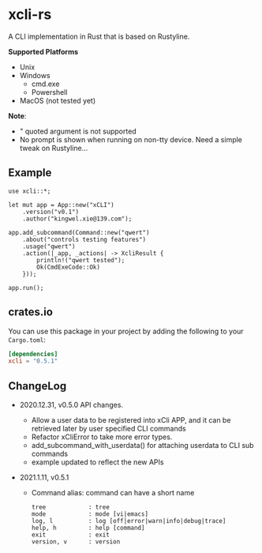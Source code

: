 # xcli-rs

A CLI implementation in Rust that is based on Rustyline.

**Supported Platforms**
* Unix
* Windows
   * cmd.exe
   * Powershell
* MacOS (not tested yet)

**Note**:
* " quoted argument is not supported
* No prompt is shown when running on non-tty device. Need a simple tweak on Rustyline...

## Example
```no_run
use xcli::*;

let mut app = App::new("xCLI")
    .version("v0.1")
    .author("kingwel.xie@139.com");

app.add_subcommand(Command::new("qwert")
    .about("controls testing features")
    .usage("qwert")
    .action(|_app, _actions| -> XcliResult {
        println!("qwert tested");
        Ok(CmdExeCode::Ok)
    }));

app.run();
```

## crates.io
You can use this package in your project by adding the following
to your `Cargo.toml`:

```toml
[dependencies]
xcli = "0.5.1"
```

## ChangeLog

- 2020.12.31, v0.5.0 API changes. 
    + Allow a user data to be registered into xCli APP, and it can be retrieved later by user specified CLI commands
    + Refactor xCliError to take more error types. 
    + add_subcommand_with_userdata() for attaching userdata to CLI sub commands
    + example updated to reflect the new APIs 

- 2021.1.11, v0.5.1
    + Command alias: command can have a short name
        ```no_run
        tree            : tree
        mode            : mode [vi|emacs]
        log, l          : log [off|error|warn|info|debug|trace]
        help, h         : help [command]
        exit            : exit
        version, v      : version
        ```
      